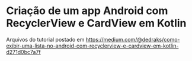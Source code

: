 # Criação de um app Android com RecyclerView e CardView em Kotlin

Arquivos do tutorial postado em https://medium.com/@dedraks/como-exibir-uma-lista-no-android-com-recyclerview-e-cardview-em-kotlin-d271d0bc7a7f
